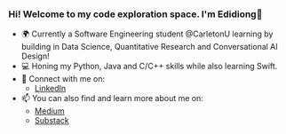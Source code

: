 ### Hi! Welcome to my code exploration space. I'm Edidiong👋  


- 🌍 Currently a Software Engineering student @CarletonU learning by building in Data Science, Quantitative Research and Conversational AI Design!
- 💻 Honing my Python, Java and C/C++ skills while also learning Swift.
- 🤝 Connect with me on:
   - [LinkedIn](https://www.linkedin.com/in/edidiongetetim/)
- 📫 You can also find and learn more about me on: 
  - [Medium](https://edidiongetetim.medium.com)
  - [Substack](https://edidiongetetim.substack.com)

<!---
edidiongetetim/edidiongetetim is a ✨ ⚡✨special ✨ repository because its `README.md` (this file) appears on your GitHub profile.
You can click the Preview link to take a look at your changes.
--->
